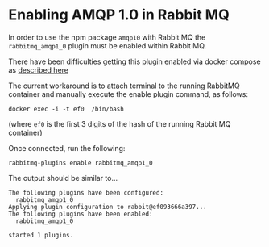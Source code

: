 # Enabling AMQP 1.0 in Rabbit MQ

In order to use the npm package `amqp10` with Rabbit MQ the `rabbitmq_amqp1_0` plugin must be enabled within Rabbit MQ.

There have been difficulties getting this plugin enabled via docker compose as [described here](https://github.com/docker-library/rabbitmq/issues/260)

The current workaround is to attach terminal to the running RabbitMQ container and manually execute the enable plugin command, as follows:

`docker exec -i -t ef0  /bin/bash` 

(where `ef0` is the first 3 digits of the hash of the running Rabbit MQ container)

Once connected, run the following:

`rabbitmq-plugins enable rabbitmq_amqp1_0`

The output should be similar to...

```
The following plugins have been configured:
  rabbitmq_amqp1_0
Applying plugin configuration to rabbit@ef093666a397...
The following plugins have been enabled:
  rabbitmq_amqp1_0

started 1 plugins.
```
